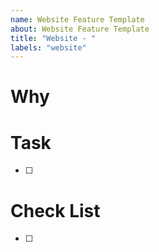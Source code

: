```yaml
---
name: Website Feature Template
about: Website Feature Template
title: "Website - "
labels: "website"
---
```


# Why

# Task

- [ ]

# Check List

- [ ]
